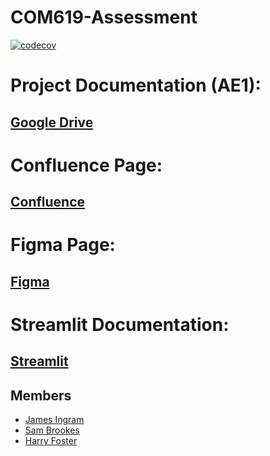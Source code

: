﻿# COM619-Assessment

[![codecov](https://codecov.io/github/GBN-sb/COM619-Assessment/graph/badge.svg?token=C932AA571P)](https://codecov.io/github/GBN-sb/COM619-Assessment)

# Project Documentation (AE1):

## [Google Drive](https://docs.google.com/document/d/1VN2-we5SJCOTvAQTP-Lv4IEwNwW3GCtpGvKNNyqtoTM/edit?tab=t.0#heading=h.ll34t3iu6smb)

# Confluence Page:

## [Confluence](https://id.atlassian.com/invite/p/confluence?id=uy9QaPnWQk23aMa8FFealg)

# Figma Page:

## [Figma](https://www.figma.com/files/team/1423590514803812078/project/285331166/COM619-Assessment?fuid=1260524408447070470)

# Streamlit Documentation:

## [Streamlit](https://docs.streamlit.io)

## Members

- [James Ingram](https://github.com/JamIng03)
- [Sam Brookes](https://github.com/GBN-sb)
- [Harry Foster](https://github.com/harrytfoster1)
